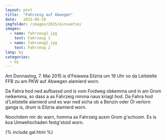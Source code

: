 ```yaml
---
layout: post
title:  "Fahrzeig auf Abwegen"
date:   2015-09-10
imgfolder: /images/2015/einsaetze/
images:
  - name: fahrzeug1.jpg
    text: Fahrzeug 1
  - name: fahrzeug2.jpg
    text: Fahrzeug 2
lang: by
categories:
  - by
---
```


Am Donnastog, 7. Mai 2015 is d'Feiawea Eilzria um 19 Uhr vo da Leitstelle FFB zu am PKW auf Abwegen alamierd worn.

Da Fahra hod ned aufbassd und is vom Foidweg obkemma und in am Grom neikemma, so dass a as Fahrzeig nimma naus kriagt hod. Da Fahra hod d'Leitstelle alamierd und es war ned sicha ob a Benzin oder Öl verlorn ganga is, drum is Eilzria alamierd worn.

Noochdem mir do warn, homma as Fahrzeig ausm Grom g'schoom. Es is koa Umweltschaden festg'stoid worn.

{% include gal.html %}

